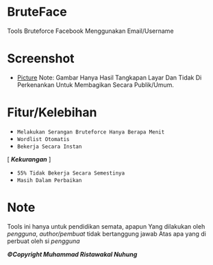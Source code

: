 # BruteFace
Tools Bruteforce Facebook Menggunakan Email/Username
# Screenshot
- [Picture](https://github.com/MristawakalN/BruteFace/blob/main/Screenshot_2022-06-15-17-11-25-72.png)
Note:
 Gambar Hanya Hasil Tangkapan Layar Dan Tidak Di Perkenankan Untuk
Membagikan Secara Publik/Umum.
# Fitur/Kelebihan
- `Melakukan Serangan Bruteforce Hanya Berapa Menit`
- `Wordlist Otomatis`
- `Bekerja Secara Instan`

[ ***Kekurangan*** ]

- `55% Tidak Bekerja Secara Semestinya`
- `Masih Dalam Perbaikan`
# Note
 Tools ini hanya untuk pendidikan semata, apapun
Yang dilakukan oleh *pengguna*, *author/pembuat* tidak bertanggung jawab
Atas apa yang di perbuat oleh si *pengguna*

***©Copyright _Muhammad Ristawakal Nuhung_***
